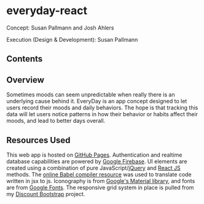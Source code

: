 # everyday-react
Concept: Susan Pallmann and Josh Ahlers

Execution (Design & Development): Susan Pallmann

## Contents

## Overview
Sometimes moods can seem unpredictable when really there is an underlying cause behind it. EveryDay is an app concept designed to let users record their moods and daily behaviors. The hope is that tracking this data will let users notice patterns in how their behavior or habits affect their moods, and lead to better days overall.

## Resources Used
This web app is hosted on [GitHub Pages](https://pages.github.com/). Authentication and realtime database capabilities are powered by [Google Firebase](https://firebase.google.com/). UI elements are created using a combination of pure JavaScript/[jQuery](https://jquery.com/) and [React JS](https://reactjs.org/) methods. The [online Babel compiler resource](https://babeljs.io/) was used to translate code written in jsx to js. Iconography is from [Google's Material library](https://material.io/), and fonts are from [Google Fonts](https://fonts.google.com/). The responsive grid system in place is pulled from my [Discount Bootstrap](https://github.com/susanpallmann/discount-bootstrap) project.
